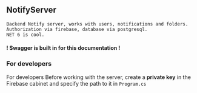 ## NotifyServer

`Backend Notify server, works with users, notifications and folders.`</br>
`Authorization via firebase, database via postgresql.`</br>
`NET 6 is cool.`</br>

#### ! Swagger is built in for this documentation !

### For developers

For developers
Before working with the server, create a **private key** in the Firebase cabinet and specify the path to it in `Program.cs`
